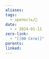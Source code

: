 ```yaml
---
aliases: 
tags:
  - зрелость/🌱
date:
  - - 2024-01-11
zero-link:
  - "[[00 Сети]]"
parents: 
linked:
---
```

